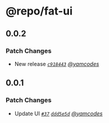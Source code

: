 # @repo/fat-ui

## 0.0.2

### Patch Changes

- New release _[`c918443`](https://github.com/yamcodes/firebase-auth-test/commit/c918443f338daa4d0d3af01931f644e4d909f2c7) [@yamcodes](https://github.com/yamcodes)_

## 0.0.1

### Patch Changes

- Update UI _[`#37`](https://github.com/yamcodes/firebase-auth-test/pull/37) [`ddd5e5d`](https://github.com/yamcodes/firebase-auth-test/commit/ddd5e5dc25b6710e6c6066c3d61208f03bb7e14c) [@yamcodes](https://github.com/yamcodes)_
